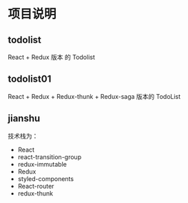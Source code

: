 # 项目说明

## todolist
React + Redux 版本 的 Todolist

## todolist01
React + Redux + Redux-thunk + Redux-saga 版本的 TodoList

## jianshu
技术栈为：
- React
- react-transition-group
- redux-immutable
- Redux
- styled-components
- React-router
- redux-thunk
